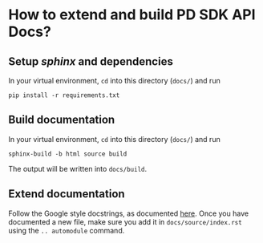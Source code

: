 # How to extend and build PD SDK API Docs?

## Setup _sphinx_ and dependencies

In your virtual environment, `cd` into this directory (`docs/`) and run

`pip install -r requirements.txt`

## Build documentation

In your virtual environment, `cd` into this directory (`docs/`) and run

`sphinx-build -b html source build`

The output will be written into `docs/build`.

## Extend documentation

Follow the Google style docstrings, as documented [here](https://sphinxcontrib-napoleon.readthedocs.io/en/latest/example_google.html).
Once you have documented a new file, make sure you add it in `docs/source/index.rst` using the `.. automodule` command.
